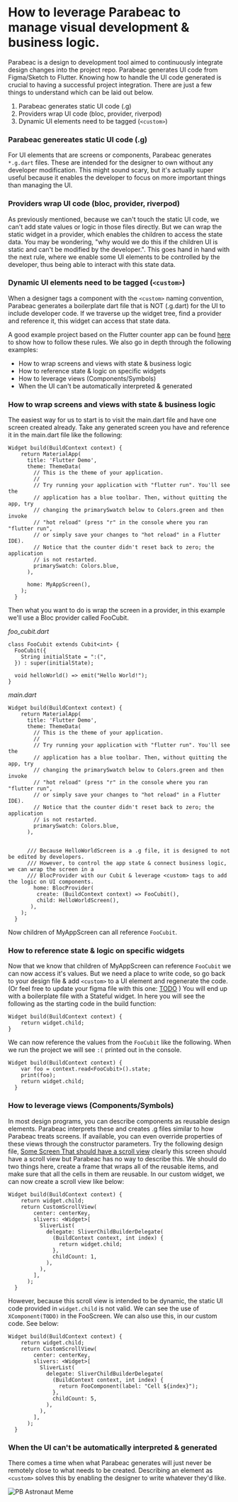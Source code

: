 # How to leverage Parabeac to manage visual development & business logic.

Parabeac is a design to development tool aimed to continuously integrate design changes into the project repo. Parabeac generates UI code from Figma/Sketch to Flutter. Knowing how to handle the UI code generated is crucial to having a successful project integration. There are just a few things to understand which can be laid out below. 

1. Parabeac generates static UI code (.g)
2. Providers wrap UI code (bloc, provider, riverpod)
3. Dynamic UI elements need to be tagged (`<custom>`)

### Parabeac genereates static UI code (.g)
For UI elements that are screens or components, Parabeac generates `*.g.dart` files. These are intended for the designer to own without any developer modification. This might sound scary, but it's actually super useful because it enables the developer to focus on more important things than managing the UI.

### Providers wrap UI code (bloc, provider, riverpod)
As previously mentioned, because we can't touch the static UI code, we can't add state values or logic in those files directly. But we can wrap the static widget in a provider, which enables the children to access the state data. You may be wondering, "why would we do this if the children UI is static and can't be modified by the developer.". This goes hand in hand with the next rule, where we enable some UI elements to be controlled by the developer, thus being able to interact with this state data.

### Dynamic UI elements need to be tagged (`<custom>`)
When a designer tags a component with the `<custom>` naming convention, Parabeac generates a boilerplate dart file that is NOT (.g.dart) for the UI to include developer code. If we traverse up the widget tree, find a provider and reference it, this widget can access that state data.

A good example project based on the Flutter counter app can be found [here](https://github.com/Parabeac/parabeac_generated_counter_app) to show how to follow these rules. We also go in depth through the following examples:

* How to wrap screens and views with state & business logic
* How to reference state & logic on specific widgets
* How to leverage views (Components/Symbols)
* When the UI can't be automatically interpreted & generated

### How to wrap screens and views with state & business logic
The easiest way for us to start is to visit the main.dart file and have one screen created already. Take any generated screen you have and reference it in the main.dart file like the following:
```
Widget build(BuildContext context) {
    return MaterialApp(
      title: 'Flutter Demo',
      theme: ThemeData(
        // This is the theme of your application.
        //
        // Try running your application with "flutter run". You'll see the
        // application has a blue toolbar. Then, without quitting the app, try
        // changing the primarySwatch below to Colors.green and then invoke
        // "hot reload" (press "r" in the console where you ran "flutter run",
        // or simply save your changes to "hot reload" in a Flutter IDE).
        // Notice that the counter didn't reset back to zero; the application
        // is not restarted.
        primarySwatch: Colors.blue,
      ),

      home: MyAppScreen(),
    );
  }
```
Then what you want to do is wrap the screen in a provider, in this example we'll use a Bloc provider called FooCubit.

*foo_cubit.dart*
```
class FooCubit extends Cubit<int> {
  FooCubit({
    String initialState = ":(",
  }) : super(initialState);

  void helloWorld() => emit("Hello World!");
}
```
*main.dart*
```
Widget build(BuildContext context) {
    return MaterialApp(
      title: 'Flutter Demo',
      theme: ThemeData(
        // This is the theme of your application.
        //
        // Try running your application with "flutter run". You'll see the
        // application has a blue toolbar. Then, without quitting the app, try
        // changing the primarySwatch below to Colors.green and then invoke
        // "hot reload" (press "r" in the console where you ran "flutter run",
        // or simply save your changes to "hot reload" in a Flutter IDE).
        // Notice that the counter didn't reset back to zero; the application
        // is not restarted.
        primarySwatch: Colors.blue,
      ),


      /// Because HelloWorldScreen is a .g file, it is designed to not be edited by developers.
      /// However, to control the app state & connect business logic, we can wrap the screen in a
      /// BlocProvider with our Cubit & leverage <custom> tags to add the logic on UI components.
        home: BlocProvider(
         create: (BuildContext context) => FooCubit(),
         child: HelloWorldScreen(),
       ),
    );
  }
```
Now children of MyAppScreen can all reference `FooCubit`.

### How to reference state & logic on specific widgets
Now that we know that children of MyAppScreen can reference `FooCubit` we can now access it's values. But we need a place to write code, so go back to your design file & add `<custom>` to a UI element and regenerate the code. (Or feel free to update your figma file with this one: [TODO](https://parabeac.com) ) You will end up with a boilerplate file with a Stateful widget. In here you will see the following as the starting code in the build function:
```
Widget build(BuildContext context) {
    return widget.child;
}
```

We can now reference the values from the `FooCubit` like the following. When we run the project we will see `:(` printed out in the console.
```
Widget build(BuildContext context) {
    var foo = context.read<FooCubit>().state;
    print(foo);
    return widget.child;
  }
```

### How to leverage views (Components/Symbols)
In most design programs, you can describe components as reusable design elements. Parabeac interprets these and creates .g files similar to how Parabeac treats screens. If available, you can even override properties of these views through the constructor parameters. Try the following design file, [Some Screen That should have a scroll view](google.com) clearly this screen should have a scroll view but Parabeac has no way to describe this. We should do two things here, create a frame that wraps all of the reusable items, and make sure that all the cells in them are reusable. In our custom widget, we can now create a scroll view like below:
```
Widget build(BuildContext context) {
    return widget.child;
    return CustomScrollView(
        center: centerKey,
        slivers: <Widget>[
          SliverList(
            delegate: SliverChildBuilderDelegate(
              (BuildContext context, int index) {
                return widget.child;
              },
              childCount: 1,
            ),
          ),
        ],
      );
  }
```
However, because this scroll view is intended to be dynamic, the static UI code provided in `widget.child` is not valid. We can see the use of `XComponent(TODO)` in the FooScreen. We can also use this, in our custom code. See below:
```
Widget build(BuildContext context) {
    return widget.child;
    return CustomScrollView(
        center: centerKey,
        slivers: <Widget>[
          SliverList(
            delegate: SliverChildBuilderDelegate(
              (BuildContext context, int index) {
                return FooComponent(label: "Cell ${index}");
              },
              childCount: 5,
            ),
          ),
        ],
      );
  }
```
### When the UI can't be automatically interpreted & generated
There comes a time when what Parabeac generates will just never be remotely close to what needs to be created. Describing an element as `<custom>` solves this by enabling the designer to write whatever they'd like.

![PB Astronaut Meme](https://github.com/parabeac/parabeac_generated_counter_app/blob/main/pb_astronaut_meme.jpg?raw=true)
